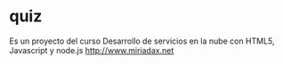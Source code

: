 # quiz
Es un proyecto del curso 
Desarrollo de servicios en la nube con HTML5, Javascript y node.js
http://www.miriadax.net

